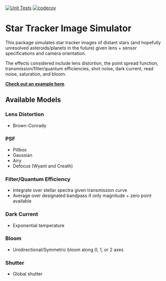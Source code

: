 [![Unit Tests](https://github.com/TigerHou2/StarSim/actions/workflows/unit_test.yml/badge.svg?branch=main)](https://github.com/TigerHou2/StarSim/actions/workflows/unit_test.yml)
[![codecov](https://codecov.io/github/TigerHou2/StarSim/branch/main/graph/badge.svg?token=S7B8ZHHLOR)](https://codecov.io/github/TigerHou2/StarSim)

# Star Tracker Image Simulator

This package simulates star tracker images of distant stars (and hopefully unresolved asteroids/planets in the future) given lens + sensor specifications and camera orientation. 

The effects considered include lens distortion, the point spread function, transmission/filter/quantum efficiencies, shot noise, dark current, read noise, saturation, and bloom. 

[__Check out an example here__](https://tigerhou2.github.io/StarSim/examples/osiris-rex.html).


## Available Models

### Lens Distortion
- Brown-Conrady

### PSF
- Pillbox
- Gaussian
- Airy
- Defocus (Wyant and Creath)

### Filter/Quantum Efficiency
- Integrate over stellar spectra given transmission curve
- Average over designated bandpass if only magnitude + zero point available

### Dark Current
- Exponential temperature

### Bloom
- Unidirectional/Symmetric bloom along 0, 1, or 2 axes

### Shutter
- Global shutter

